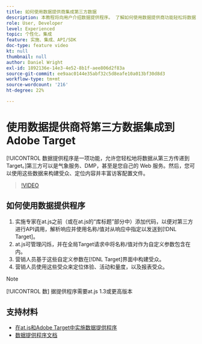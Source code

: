 ```yaml
---
title: 如何使用数据提供商集成第三方数据
description: 本教程将向用户介绍数据提供程序。 了解如何使用数据提供商功能轻松将数据从第三方传递到Adobe Target。
role: User, Developer
level: Experienced
topic: 个性化，集成
feature: 实施、集成、API/SDK
doc-type: feature video
kt: null
thumbnail: null
author: Daniel Wright
exl-id: 1892136e-14e3-4e52-8b1f-aee806d2f83a
source-git-commit: ee9aac0144e35abf32c5d8eafe10a013bf30d8d3
workflow-type: tm+mt
source-wordcount: '216'
ht-degree: 22%

---
```


# 使用数据提供商将第三方数据集成到Adobe Target

[!UICONTROL 数据提供程序是一项功能，允许您轻松地将数据从第三方传递到 Target。]第三方可以是气象服务、DMP，甚至是您自己的 Web 服务。然后，您可以使用这些数据来构建受众、定位内容并丰富访客配置文件。

>[!VIDEO](https://video.tv.adobe.com/v/22349/?quality=12)

## 如何使用数据提供程序

1. 实施专家在at.js之前（或在at.js的“库标题”部分中）添加代码，以便对第三方进行API调用，解析响应并使用名称/值对从响应中指定以发送到[!DNL Target]。
1. at.js可管理闪烁，并在全局Target请求中将名称/值对作为自定义参数包含在内。
1. 营销人员基于这些自定义参数在[!DNL Target]界面中构建受众。
1. 营销人员使用这些受众来定位体验、活动和量度，以及报表受众。

>[!NOTE]
>
>[!UICONTROL 数] 据提供程序需要at.js 1.3或更高版本

## 支持材料

* [在at.js和Adobe Target中实施数据提供程序](implement-data-providers-to-integrate-third-party-data.md)
* [数据提供程序文档](https://docs.adobe.com/content/help/en/target/using/implement-target/client-side/functions-overview/targetgobalsettings.html#data-providers)
